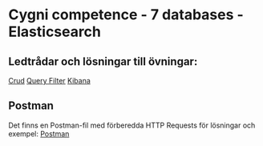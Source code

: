 # Cygni competence - 7 databases - Elasticsearch

## Ledtrådar och lösningar till övningar:
[Crud](https://github.com/cygni/cygni-competence-7-databases/blob/elasticsearch-hints/elasticsearch/crud_hints.md)
[Query Filter](https://github.com/cygni/cygni-competence-7-databases/blob/elasticsearch-hints/elasticsearch/query_filter_hints.md)
[Kibana](https://github.com/cygni/cygni-competence-7-databases/blob/elasticsearch-hints/elasticsearch/kibana_hints.md)

## Postman
Det finns en Postman-fil med förberedda HTTP Requests för lösningar och exempel:
[Postman](https://github.com/cygni/cygni-competence-7-databases/blob/elasticsearch-hints/elasticsearch/Elasticsearch.postman_collection)

